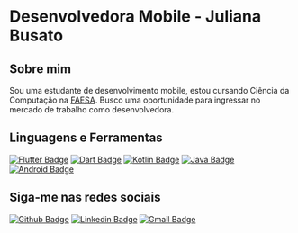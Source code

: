 # Desenvolvedora Mobile - Juliana Busato 

## Sobre mim

Sou uma estudante de desenvolvimento mobile, estou cursando Ciência da Computação na [FAESA](http://www.faesa.br). Busco uma oportunidade para ingressar no mercado de trabalho como desenvolvedora.

## Linguagens e Ferramentas
[![Flutter Badge](https://img.shields.io/badge/-Flutter-02569B?style=flat-square&labelColor=02569B&logo=flutter&logoColor=white)](https://flutter.dev)
[![Dart Badge](https://img.shields.io/badge/-Dart-0175C2?style=flat-square&labelColor=0175C2&logo=dart&logoColor=white)](https://dart.dev)
[![Kotlin Badge](https://img.shields.io/badge/-Kotlin-7F52FF?style=flat-square&labelColor=7F52FF&logo=kotlin&logoColor=white)](https://kotlinlang.org)
[![Java Badge](https://img.shields.io/badge/-Java-007396?style=flat-square&labelColor=007396&logo=java&logoColor=white)](https://dev.java)
[![Android Badge](https://img.shields.io/badge/-Android-3DDC84?style=flat-square&labelColor=3DDC84&logo=android&logoColor=white)](https://developer.android.com)


## Siga-me nas redes sociais
[![Github Badge](https://img.shields.io/badge/-Github-000?style=flat-square&logo=Github&logoColor=white&link=https://github.com/busatoju)](https://github.com/busatoju)
[![Linkedin Badge](https://img.shields.io/badge/-LinkedIn-blue?style=flat-square&logo=Linkedin&logoColor=white&link=https://www.linkedin.com/in/juliana-busato-669664142/)](https://www.linkedin.com/in/juliana-busato-669664142/)
[![Gmail Badge](https://img.shields.io/badge/-Gmail-FF0000?style=flat-square&labelColor=FF0000&logo=gmail&logoColor=white&link=mailto:<busatoju@gmail.com>)](gmail.com)




